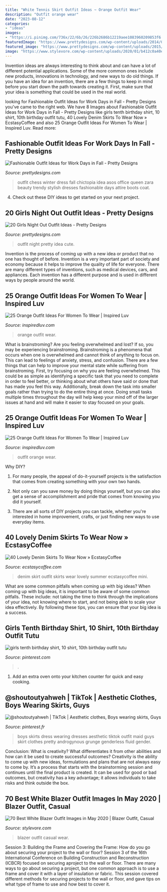 ```yaml
---
title: "White Tennis Skirt Outfit Ideas ~ Orange Outfit Wear"
description: "Outfit orange wear"
date: "2023-08-12"
categories:
- "ideas"
images:
- "https://i.pinimg.com/736x/22/6b/26/226b2686b12219aee1083960209853f6.jpg"
featuredImage: "https://www.prettydesigns.com/wp-content/uploads/2014/07/Stylish-Trendy-Outfit-Idea.jpg"
featured_image: "https://www.prettydesigns.com/wp-content/uploads/2015/09/20-girls-night-out-outfit-ideas13.jpg"
image: "https://www.stylevore.com/wp-content/uploads/2020/01/b412c0a40e45be42e880b7970cb379db.jpg"
---
```



Invention ideas are always interesting to think about and can have a lot of different potential applications. Some of the more common ones include new products, innovations in technology, and new ways to do old things. If you have an idea for an invention, there are a few things to keep in mind before you start down the path towards creating it. First, make sure that your idea is something that could be used in the real world.

	

		
looking for Fashionable Outfit Ideas for Work Days in Fall - Pretty Designs you've came to the right web. We have 8 Images about Fashionable Outfit Ideas for Work Days in Fall - Pretty Designs like girls tenth birthday shirt, 10 shirt, 10th birthday outfit tutu, 40 Lovely Denim Skirts To Wear Now » EcstasyCoffee and also 25 Orange Outfit Ideas For Women To Wear | Inspired Luv. Read more:
		
    
## Fashionable Outfit Ideas For Work Days In Fall - Pretty Designs

<img loading=lazy src="https://www.prettydesigns.com/wp-content/uploads/2014/07/Stylish-Trendy-Outfit-Idea.jpg" onerror="this.onerror=null;this.src='https://tse3.mm.bing.net/th?id=OIP.CKtQOF4bfdWuYauX794bwgHaK3&amp;pid=15.1';" alt="Fashionable Outfit Ideas for Work Days in Fall - Pretty Designs">

_Source: prettydesigns.com_

>outfit chess winter dress fall chictopia idea asos office queen zara beauty trendy stylish dresses fashionable days attire boots coat. 

	

4. Check out these DIY ideas to get started on your next project.

    
## 20 Girls Night Out Outfit Ideas - Pretty Designs

<img loading=lazy src="https://www.prettydesigns.com/wp-content/uploads/2015/09/20-girls-night-out-outfit-ideas13.jpg" onerror="this.onerror=null;this.src='https://tse1.mm.bing.net/th?id=OIP.rC3VmS2Bjcmu6NIu55275QHaLH&amp;pid=15.1';" alt="20 Girls Night Out Outfit Ideas - Pretty Designs">

_Source: prettydesigns.com_

>outfit night pretty idea cute. 

	

Invention is the process of coming up with a new idea or product that no one has thought of before. Invention is a very important part of society and economy because it helps to improve the quality of life for everyone. There are many different types of inventions, such as medical devices, cars, and appliances. Each invention has a different purpose and is used in different ways by people around the world.

    
## 25 Orange Outfit Ideas For Women To Wear | Inspired Luv

<img loading=lazy src="http://www.inspiredluv.com/wp-content/uploads/2016/09/24-Orange-outfit-ideas-For-Women.jpg" onerror="this.onerror=null;this.src='https://tse2.mm.bing.net/th?id=OIP.X7ArO0eYDasBPB1YGfb2jQHaKj&amp;pid=15.1';" alt="25 Orange Outfit Ideas For Women To Wear | Inspired Luv">

_Source: inspiredluv.com_

>orange outfit wear. 

	

What is brainstroming?
Are you feeling overwhelmed and lost? If so, you may be experiencing brainstroming. Brainstroming is a phenomena that occurs when one is overwhelmed and cannot think of anything to focus on. This can lead to feelings of anxiety, stress, and confusion. There are a few things that can help to improve your mental state while suffering from brainstroming. First, try focusing on why you are feeling overwhelmed. This could be as simple as identifying a specific task that you need to complete in order to feel better, or thinking about what others have said or done that has made you feel this way. Additionally, break down the task into smaller goals rather than trying to do the entire thing at once. Doing small tasks multiple times throughout the day will help keep your mind off of the larger issues at hand and will make it easier to stay focused on your goals.

    
## 25 Orange Outfit Ideas For Women To Wear | Inspired Luv

<img loading=lazy src="http://www.inspiredluv.com/wp-content/uploads/2016/09/21-Orange-outfit-ideas-For-Women.jpg" onerror="this.onerror=null;this.src='https://tse2.mm.bing.net/th?id=OIP.daHkGt2edlnZSkCD14uYoQHaK3&amp;pid=15.1';" alt="25 Orange Outfit Ideas For Women To Wear | Inspired Luv">

_Source: inspiredluv.com_

>outfit orange wear. 

	

Why DIY?
1. For many people, the appeal of do-it-yourself projects is the satisfaction that comes from creating something with your own two hands.
2. Not only can you save money by doing things yourself, but you can also get a sense of accomplishment and pride that comes from knowing you did it yourself.

3. There are all sorts of DIY projects you can tackle, whether you're interested in home improvement, crafts, or just finding new ways to use everyday items.

    
## 40 Lovely Denim Skirts To Wear Now » EcstasyCoffee

<img loading=lazy src="https://i1.wp.com/www.ecstasycoffee.com/wp-content/uploads/2016/10/denim-skirt-15.jpg" onerror="this.onerror=null;this.src='https://tse2.mm.bing.net/th?id=OIP.eqVsrCib9bYURiyWdwqpGAHaLH&amp;pid=15.1';" alt="40 Lovely Denim Skirts To Wear Now » EcstasyCoffee">

_Source: ecstasycoffee.com_

>denim skirt outfit skirts wear lovely summer ecstasycoffee mini. 

	

What are some common pitfalls when coming up with big ideas?
When coming up with big ideas, it is important to be aware of some common pitfalls. These include: not taking the time to think through the implications of your idea, not knowing where to start, and not being able to scale your idea effectively. By following these tips, you can ensure that your big idea is a success.

    
## Girls Tenth Birthday Shirt, 10 Shirt, 10th Birthday Outfit Tutu

<img loading=lazy src="https://i.pinimg.com/736x/22/6b/26/226b2686b12219aee1083960209853f6.jpg" onerror="this.onerror=null;this.src='https://tse1.mm.bing.net/th?id=OIP.Ia7eRSVDXag5o6aL96mdhAHaK7&amp;pid=15.1';" alt="girls tenth birthday shirt, 10 shirt, 10th birthday outfit tutu">

_Source: pinterest.com_

>. 

	

1. Add an extra oven onto your kitchen counter for quick and easy cooking.

    
## @shoutoutyahweh | TikTok | Aesthetic Clothes, Boys Wearing Skirts, Guys

<img loading=lazy src="https://i.pinimg.com/736x/17/23/40/17234040704a95674cbfbfc70232ae0f.jpg" onerror="this.onerror=null;this.src='https://tse4.mm.bing.net/th?id=OIP.ow2U04-I-Q4LgXXM-vsPcAHaMC&amp;pid=15.1';" alt="@shoutoutyahweh | TikTok | Aesthetic clothes, Boys wearing skirts, Guys">

_Source: pinterest.fr_

>boys skirts dress wearing dresses aesthetic tiktok outfit maid guys skirt clothes pretty androgynous grunge genderless fluid gender. 

	

Conclusion: What is creativity? What differentiates it from other abilities and how can it be used to create successful outcomes?
Creativity is the ability to come up with new ideas, formulations and plans that are not always easy to come by. It’s a process that starts with the brainstorming session and continues until the final product is created. It can be used for good or bad outcomes, but creativity has a key advantage; it allows individuals to take risks and think outside the box.

    
## 70 Best White Blazer Outfit Images In May 2020 | Blazer Outfit, Casual

<img loading=lazy src="https://www.stylevore.com/wp-content/uploads/2020/01/b412c0a40e45be42e880b7970cb379db.jpg" onerror="this.onerror=null;this.src='https://tse1.mm.bing.net/th?id=OIP.rYh94-hpOFaZDewWrYRYfwHaLH&amp;pid=15.1';" alt="70 Best White Blazer Outfit Images in May 2020 | Blazer Outfit, Casual">

_Source: stylevore.com_

>blazer outfit casual wear. 

	

Session 3: Building the Frame and Covering the Frame: How do you go about securing your project to the wall or floor?
Session 3 of the 16th International Conference on Building Construction and Reconstruction (ICBCR) focused on securing aproject to the wall or floor. There are many ways to go about securing a project, but one common approach is to use a frame and cover it with a layer of insulation or fabric. This session covered different methods for securing projects to the wall or floor, and gave tips on what type of frame to use and how best to cover it.

